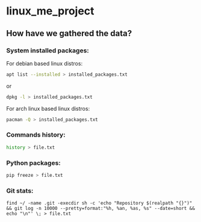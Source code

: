# linux_me_project

## How have we gathered the data?

### System installed packages:
For debian based linux distros:
```bash
apt list --installed > installed_packages.txt
```
or
```bash
dpkg -l > installed_packages.txt
```

For arch linux based linux distros:
```bash
pacman -Q > installed_packages.txt
```

### Commands history:
```bash
history > file.txt
```

### Python packages:
```bash
pip freeze > file.txt
```

### Git stats:
```
find ~/ -name .git -execdir sh -c 'echo "Repository $(realpath "{}")" && git log -n 10000 --pretty=format:"%h, %an, %as, %s" --date=short && echo "\n"' \; > file.txt
```
